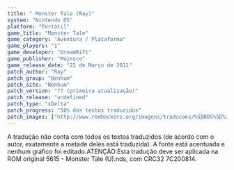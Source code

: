 ```yaml
---
title: " Monster Tale (Ray)"
system: "Nintendo DS"
platform: "Portátil"
game_title: "Monster Tale"
game_category: "Aventura / Plataforma"
game_players: "1"
game_developer: "DreamRift"
game_publisher: "Majesco"
game_release_date: "22 de Março de 2011"
patch_author: "Ray"
patch_group: "Nenhum"
patch_site: "Nenhum"
patch_version: "?? (primeira atualização)"
patch_release: "undefined"
patch_type: "xDelta"
patch_progress: "50% dos textos traduzidos"
patch_images: ["http://www.romhackers.org/imagens/traducoes/%5BNDS%5D%20Monster%20Tale%20-%20Ray%20-%201.png","http://www.romhackers.org/imagens/traducoes/%5BNDS%5D%20Monster%20Tale%20-%20Ray%20-%202.png","http://www.romhackers.org/imagens/traducoes/%5BNDS%5D%20Monster%20Tale%20-%20Ray%20-%203.png"]
---
```

A tradução não conta com todos os textos traduzidos (de acordo com o autor, exatamente a metade deles está traduzida). A fonte está acentuada e nenhum gráfico foi editado.ATENÇÃO:Esta tradução deve ser aplicada na ROM original 5615 - Monster Tale (U).nds, com CRC32 7C200814.
